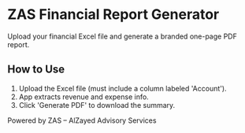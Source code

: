 
# ZAS Financial Report Generator

Upload your financial Excel file and generate a branded one-page PDF report.

## How to Use
1. Upload the Excel file (must include a column labeled 'Account').
2. App extracts revenue and expense info.
3. Click 'Generate PDF' to download the summary.

Powered by ZAS – AlZayed Advisory Services
